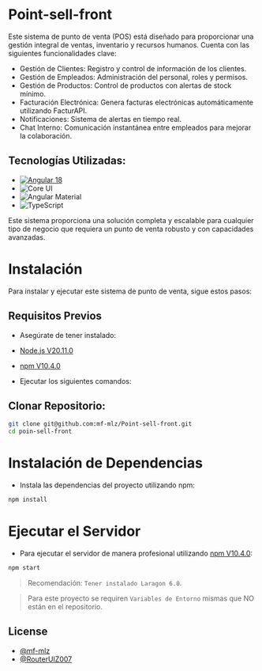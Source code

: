 # Point-sell-front
Este sistema de punto de venta (POS) está diseñado para proporcionar una gestión integral de ventas, inventario y recursos humanos. 
Cuenta con las siguientes funcionalidades clave:

- Gestión de Clientes: Registro y control de información de los clientes.
- Gestión de Empleados: Administración del personal, roles y permisos.
- Gestión de Productos: Control de productos con alertas de stock mínimo.
- Facturación Electrónica: Genera facturas electrónicas automáticamente utilizando FacturAPI.
- Notificaciones: Sistema de alertas en tiempo real.
- Chat Interno: Comunicación instantánea entre empleados para mejorar la colaboración.

## Tecnologías Utilizadas:
- [![Angular 18](https://img.shields.io/badge/Angular-18-red?style=for-the-badge&logo=angular&logoColor=white)](https://skills.thijs.gg)
- ![Core UI](https://img.shields.io/badge/Core%20UI-3E8F7B?style=for-the-badge&logo=none&logoColor=white)
- ![Angular Material](https://img.shields.io/badge/Angular%20Material-3D5B9A?style=for-the-badge&logo=angular&logoColor=white)
- ![TypeScript](https://img.shields.io/badge/TypeScript-007ACC?style=for-the-badge&logo=typescript&logoColor=white)

Este sistema proporciona una solución completa y escalable para cualquier tipo de negocio que requiera un punto de venta robusto y con capacidades avanzadas.

# Instalación
Para instalar y ejecutar este sistema de punto de venta, sigue estos pasos:

## Requisitos Previos
- Asegúrate de tener instalado:
- [Node.js V20.11.0](https://nodejs.org/)
- [npm V10.4.0](https://www.npmjs.com/)

- Ejecutar los siguientes comandos:

## Clonar Repositorio:

```sh
git clone git@github.com:mf-mlz/Point-sell-front.git
cd poin-sell-front
```

# Instalación de Dependencias
- Instala las dependencias del proyecto utilizando npm:
```sh
npm install
```
# Ejecutar el Servidor
- Para ejecutar el servidor de manera profesional utilizando [npm V10.4.0](https://www.npmjs.com/):
```sh
npm start
```
> Recomendación: `Tener instalado Laragon 6.0`.

> Para este proyecto se requiren `Variables de Entorno` mismas que NO están en el repositorio.

## License
- [@mf-mlz](https://github.com/mf-mlz)
- [@RouterUIZ007](https://github.com/RouterUIZ007)
